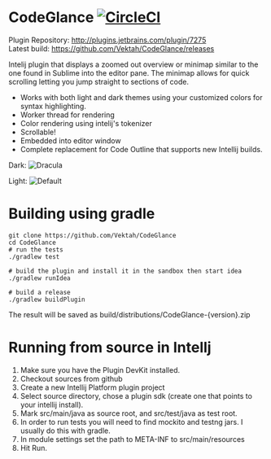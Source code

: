 CodeGlance [![CircleCI](https://circleci.com/gh/Vektah/CodeGlance/tree/master.svg?style=svg)](https://circleci.com/gh/Vektah/CodeGlance/tree/master)
==========

Plugin Repository: http://plugins.jetbrains.com/plugin/7275  
Latest build: https://github.com/Vektah/CodeGlance/releases

Intelij plugin that displays a zoomed out overview or minimap similar to the one found in Sublime into the editor pane. The minimap allows for quick scrolling letting you jump straight to sections of code.

 - Works with both light and dark themes using your customized colors for syntax highlighting.
 - Worker thread for rendering
 - Color rendering using intelij's tokenizer
 - Scrollable!
 - Embedded into editor window
 - Complete replacement for Code Outline that supports new Intellij builds.

Dark:
![Dracula](https://raw.github.com/Vektah/CodeGlance/master/pub/dark.png)

Light:
![Default](https://raw.github.com/Vektah/CodeGlance/master/pub/light.png)


Building using gradle
====================
```
git clone https://github.com/Vektah/CodeGlance
cd CodeGlance
# run the tests
./gradlew test

# build the plugin and install it in the sandbox then start idea
./gradlew runIdea

# build a release
./gradlew buildPlugin

```
The result will be saved as build/distributions/CodeGlance-{version}.zip


Running from source in Intellj
===================
1. Make sure you have the Plugin DevKit installed.
2. Checkout sources from github
3. Create a new Intellij Platform plugin project
4. Select source directory, chose a plugin sdk (create one that points to your intellij install).
5. Mark src/main/java as source root, and src/test/java as test root.
6. In order to run tests you will need to find mockito and testng jars. I usually do this with gradle.
7. In module settings set the path to META-INF to src/main/resources
8. Hit Run.
